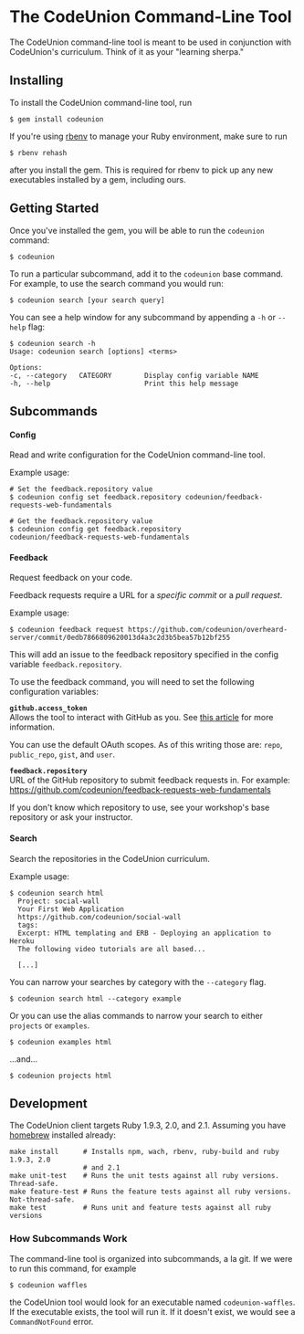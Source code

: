 # The CodeUnion Command-Line Tool

The CodeUnion command-line tool is meant to be used in conjunction with
CodeUnion's curriculum.  Think of it as your "learning sherpa."

## Installing

To install the CodeUnion command-line tool, run

```shell-session
$ gem install codeunion
```

If you're using [rbenv](http://rbenv.org/) to manage your Ruby environment,
make sure to run

```shell-session
$ rbenv rehash
```

after you install the gem.  This is required for rbenv to pick up any new
executables installed by a gem, including ours.

## Getting Started

Once you've installed the gem, you will be able to run the `codeunion` command:

```shell-session
$ codeunion
```

To run a particular subcommand, add it to the `codeunion` base command. For example, to use the search command you would run:

```shell-session
$ codeunion search [your search query]
```

You can see a help window for any subcommand by appending a `-h` or `--help` flag:

```shell-session
$ codeunion search -h
Usage: codeunion search [options] <terms>

Options:
-c, --category   CATEGORY        Display config variable NAME
-h, --help                       Print this help message
```

## Subcommands

#### Config

Read and write configuration for the CodeUnion command-line tool.

Example usage:

```shell-session
# Set the feedback.repository value
$ codeunion config set feedback.repository codeunion/feedback-requests-web-fundamentals

# Get the feedback.repository value
$ codeunion config get feedback.repository
codeunion/feedback-requests-web-fundamentals
```

#### Feedback

Request feedback on your code.

Feedback requests require a URL for a _specific commit_ or a _pull request_.

Example usage:

```shell-session
$ codeunion feedback request https://github.com/codeunion/overheard-server/commit/0edb7866809620013d4a3c2d3b5bea57b12bf255
```

This will add an issue to the feedback repository specified in the config variable `feedback.repository`.

To use the feedback command, you will need to set the following configuration variables:

**`github.access_token`**<br>
Allows the tool to interact with GitHub as you. See [this article](https://help.github.com/articles/creating-an-access-token-for-command-line-use/) for more information.

You can use the default OAuth scopes. As of this writing those are: `repo`, `public_repo`, `gist`, and `user`.

**`feedback.repository`**<br>
URL of the GitHub repository to submit feedback requests in. For example:  https://github.com/codeunion/feedback-requests-web-fundamentals

If you don't know which repository to use, see your workshop's base repository or ask your instructor.

#### Search

Search the repositories in the CodeUnion curriculum.

Example usage:

```shell-session
$ codeunion search html
  Project: social-wall
  Your First Web Application
  https://github.com/codeunion/social-wall
  tags:
  Excerpt: HTML templating and ERB - Deploying an application to Heroku
  The following video tutorials are all based...

  [...]
```

You can narrow your searches by category with the `--category` flag.


```shell-session
$ codeunion search html --category example
```

Or you can use the alias commands to narrow your search to either `projects` or `examples`.

```shell-session
$ codeunion examples html
```

...and...

```shell-session
$ codeunion projects html
```

## Development

The CodeUnion client targets Ruby 1.9.3, 2.0, and 2.1. Assuming you have
[homebrew](http://brew.sh) installed already:

```
make install      # Installs npm, wach, rbenv, ruby-build and ruby 1.9.3, 2.0
                  # and 2.1
make unit-test    # Runs the unit tests against all ruby versions. Thread-safe.
make feature-test # Runs the feature tests against all ruby versions. Not-thread-safe.
make test         # Runs unit and feature tests against all ruby versions
```

### How Subcommands Work

The command-line tool is organized into subcommands, a la git.  If we were to
run this command, for example

```shell-session
$ codeunion waffles
```

the CodeUnion tool would look for an executable named `codeunion-waffles`.  If
the executable exists, the tool will run it.  If it doesn't exist, we would see
a `CommandNotFound` error.
